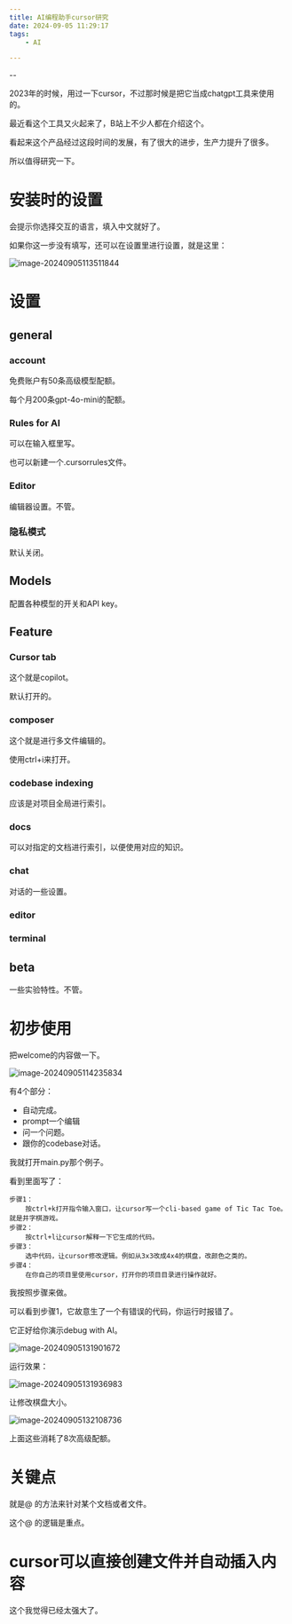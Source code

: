```yaml
---
title: AI编程助手cursor研究
date: 2024-09-05 11:29:17
tags:
	- AI

---
```


--

2023年的时候，用过一下cursor，不过那时候是把它当成chatgpt工具来使用的。

最近看这个工具又火起来了，B站上不少人都在介绍这个。

看起来这个产品经过这段时间的发展，有了很大的进步，生产力提升了很多。

所以值得研究一下。

# 安装时的设置

会提示你选择交互的语言，填入中文就好了。

如果你这一步没有填写，还可以在设置里进行设置，就是这里：

![image-20240905113511844](images/random_name2/image-20240905113511844.png)

# 设置

## general

### account

免费账户有50条高级模型配额。

每个月200条gpt-4o-mini的配额。

### Rules for AI

可以在输入框里写。

也可以新建一个.cursorrules文件。

### Editor

编辑器设置。不管。

### 隐私模式

默认关闭。

## Models

配置各种模型的开关和API key。

## Feature

### Cursor tab

这个就是copilot。

默认打开的。

### composer

这个就是进行多文件编辑的。

使用ctrl+i来打开。

### codebase indexing

应该是对项目全局进行索引。

### docs

可以对指定的文档进行索引，以便使用对应的知识。

### chat

对话的一些设置。

### editor

### terminal

## beta

一些实验特性。不管。

# 初步使用

把welcome的内容做一下。

![image-20240905114235834](images/random_name2/image-20240905114235834.png)

有4个部分：

* 自动完成。
* prompt一个编辑
* 问一个问题。
* 跟你的codebase对话。

我就打开main.py那个例子。

看到里面写了：

```
步骤1：
	按ctrl+k打开指令输入窗口，让cursor写一个cli-based game of Tic Tac Toe。就是井字棋游戏。
步骤2：
	按ctrl+l让cursor解释一下它生成的代码。
步骤3：
	选中代码，让cursor修改逻辑。例如从3x3改成4x4的棋盘，改颜色之类的。
步骤4：
	在你自己的项目里使用cursor，打开你的项目目录进行操作就好。
```

我按照步骤来做。

可以看到步骤1，它故意生了一个有错误的代码，你运行时报错了。

它正好给你演示debug with AI。

![image-20240905131901672](images/random_name2/image-20240905131901672.png)

运行效果：

![image-20240905131936983](images/random_name2/image-20240905131936983.png)

让修改棋盘大小。

![image-20240905132108736](images/random_name2/image-20240905132108736.png)



上面这些消耗了8次高级配额。

# 关键点

就是@ 的方法来针对某个文档或者文件。

这个@ 的逻辑是重点。

# cursor可以直接创建文件并自动插入内容

这个我觉得已经太强大了。

